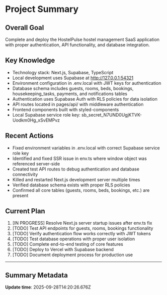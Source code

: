 # Project Summary

## Overall Goal
Complete and deploy the HostelPulse hostel management SaaS application with proper authentication, API functionality, and database integration.

## Key Knowledge
- Technology stack: Next.js, Supabase, TypeScript
- Local development uses Supabase at http://127.0.0.1:54321
- Environment configuration in .env.local with JWT keys for authentication
- Database schema includes guests, rooms, beds, bookings, housekeeping_tasks, payments, and notifications tables
- Authentication uses Supabase Auth with RLS policies for data isolation
- API routes located in pages/api/ with middleware authentication
- Frontend components built with styled-components
- Local Supabase service role key: sb_secret_N7UND0UgjKTVK-Uodkm0Hg_xSvEMPvz

## Recent Actions
- Fixed environment variables in .env.local with correct Supabase service role key
- Identified and fixed SSR issue in env.ts where window object was referenced server-side
- Created test API routes to debug authentication and database connectivity
- Killed and restarted Next.js development server multiple times
- Verified database schema exists with proper RLS policies
- Confirmed all core tables (guests, rooms, beds, bookings, etc.) are present

## Current Plan
1. [IN PROGRESS] Resolve Next.js server startup issues after env.ts fix
2. [TODO] Test API endpoints for guests, rooms, bookings functionality
3. [TODO] Verify authentication flow works correctly with JWT tokens
4. [TODO] Test database operations with proper user isolation
5. [TODO] Complete end-to-end testing of core features
6. [TODO] Deploy to Vercel with Supabase backend
7. [TODO] Document deployment process for production use

---

## Summary Metadata
**Update time**: 2025-09-28T14:20:26.676Z 
